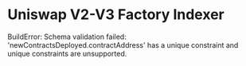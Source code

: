# Uniswap V2-V3 Factory Indexer

BuildError: Schema validation failed: 'newContractsDeployed.contractAddress' has a unique constraint and unique constraints are unsupported.
